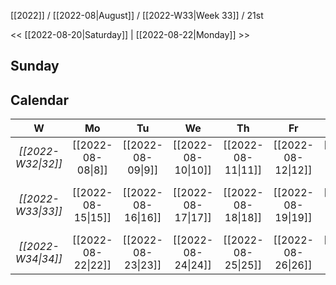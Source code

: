 [[2022]] / [[2022-08|August]] / [[2022-W33|Week 33]] / 21st

<< [[2022-08-20|Saturday]]  |  [[2022-08-22|Monday]]   >>︎

## Sunday

## Calendar
| W  | Mo | Tu | We | Th | Fr | Sa | Su |
|:--:|:--:|:--:|:--:|:--:|:--:|:--:|:--:|
| *[[2022-W32\|32]]* | [[2022-08-08\|8]]  | [[2022-08-09\|9]]  | [[2022-08-10\|10]] | [[2022-08-11\|11]] | [[2022-08-12\|12]] | [[2022-08-13\|13]] | [[2022-08-14\|14]] |
| *[[2022-W33\|33]]* | [[2022-08-15\|15]] | [[2022-08-16\|16]] | [[2022-08-17\|17]] | [[2022-08-18\|18]] | [[2022-08-19\|19]] | [[2022-08-20\|20]] | ==**[[2022-08-21\|21]]**== |
| *[[2022-W34\|34]]* | [[2022-08-22\|22]] | [[2022-08-23\|23]] | [[2022-08-24\|24]] | [[2022-08-25\|25]] | [[2022-08-26\|26]] | [[2022-08-27\|27]] | [[2022-08-28\|28]] |
